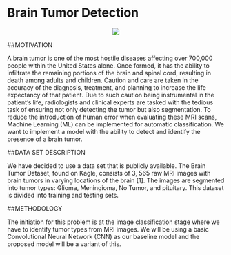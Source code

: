 # Brain Tumor Detection
<p align="center">
  <img src=https://youtu.be/Wgy91IoWjjM />
</p>

##MOTIVATION

A brain tumor is one of the most hostile diseases affecting
over 700,000 people within the United States alone. Once
formed, it has the ability to infiltrate the remaining portions of
the brain and spinal cord, resulting in death among adults and
children. Caution and care are taken in the accuracy of the
diagnosis, treatment, and planning to increase the life
expectancy of that patient. Due to such caution being
instrumental in the patient’s life, radiologists and clinical
experts are tasked with the tedious task of ensuring not only
detecting the tumor but also segmentation. To reduce the
introduction of human error when evaluating these MRI scans,
Machine Learning (ML) can be implemented for automatic
classification. We want to implement a model with the ability
to detect and identify the presence of a brain tumor.

##DATA SET DESCRIPTION

We have decided to use a data set that is publicly available.
The Brain Tumor Dataset, found on Kagle, consists of 3,
565 raw MRI images with brain tumors in varying locations of
the brain [1]. The images are segmented into tumor types:
Glioma, Meningioma, No Tumor, and pituitary. This dataset is
divided into training and testing sets.

##METHODOLOGY

The initiation for this problem is at the image classification
stage where we have to identify tumor types from MRI
images. We will be using a basic Convolutional Neural
Network (CNN) as our baseline model and the proposed
model will be a variant of this.

